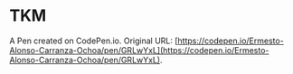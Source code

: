 # TKM

A Pen created on CodePen.io. Original URL: [https://codepen.io/Ermesto-Alonso-Carranza-Ochoa/pen/GRLwYxL](https://codepen.io/Ermesto-Alonso-Carranza-Ochoa/pen/GRLwYxL).

